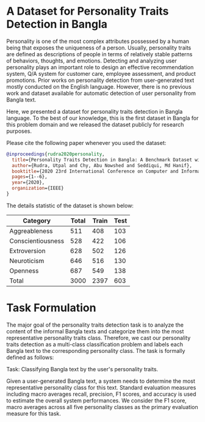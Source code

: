 # A Dataset for Personality Traits Detection in Bangla

Personality is one of the most complex attributes possessed by a human being that exposes the uniqueness of a person. Usually, personality traits are defined as descriptions of people in terms of relatively stable patterns of behaviors, thoughts, and emotions. Detecting and analyzing user personality plays an important role to design an effective recommendation system, Q/A system for customer care, employee assessment, and product promotions. Prior works on personality detection from user-generated text mostly conducted on the English language. However, there is no previous work and dataset available for automatic detection of user personality from Bangla text. 

Here, we presented a dataset for personality traits detection in Bangla language. To the best of our knowledge, this is the first dataset in Bangla for this problem domain and we released the dataset publicly for research purposes.


Please cite the following paper whenever you used the dataset:
```bibtex
@inproceedings{rudra2020personality,
  title={Personality Traits Detection in Bangla: A Benchmark Dataset with Comparative Performance Analysis of State-of-the-Art Methods},
  author={Rudra, Utpal and Chy, Abu Nowshed and Seddiqui, Md Hanif},
  booktitle={2020 23rd International Conference on Computer and Information Technology (ICCIT)},
  pages={1--6},
  year={2020},
  organization={IEEE}
}
```

The details statistic of the dataset is shown below:

| Category      | Total| Train | Test |
|---------------|------|-------|------|
| Aggreableness | 511  | 408   | 103  |
| Conscientiousness | 528  | 422   | 106  |
| Extroversion | 628  | 502   | 126  |
| Neuroticism | 646  | 516   | 130  |
| Openness | 687  | 549   | 138  |
| Total | 3000  | 2397   | 603  |

# Task Formulation
The major goal of the personality traits detection task is to analyze the content of the informal Bangla texts and categorize them into the most representative personality traits class. Therefore, we cast our personality traits detection as a multi-class classification problem and labels each Bangla text to the corresponding personality class. The task is formally defined as follows: 

Task: Classifying Bangla text by the user's personality traits.

Given a user-generated Bangla text, a system needs to determine the most representative personality class for this text. Standard evaluation measures including macro averages recall, precision, F1 scores, and accuracy is used to estimate the overall system performances. We consider the F1 score, macro averages across all five personality classes as the primary evaluation measure for this task.

